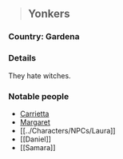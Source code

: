 >## Yonkers

### Country: Gardena

### Details

They hate witches.

### Notable people
- [Carrietta](../Characters/NPCs/Carrietta.md)
- [Margaret](../Characters/NPCs/Margaret.md)
- [[../Characters/NPCs/Laura]]
- [[Daniel]]
- [[Samara]]
